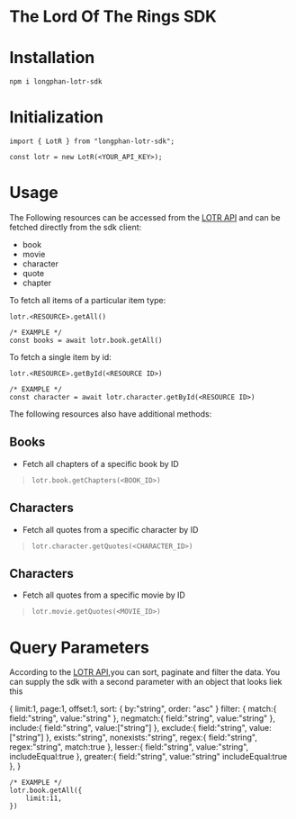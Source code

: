 # The Lord Of The Rings SDK
# Installation
```
npm i longphan-lotr-sdk
```
# Initialization
```
import { LotR } from "longphan-lotr-sdk";

const lotr = new LotR(<YOUR_API_KEY>);
```
# Usage
The Following resources can be accessed from the [LOTR API](https://the-one-api.dev/documentation) and can be fetched directly from the sdk client:
- book
- movie
- character
- quote
- chapter

To fetch all items of a particular item type:
```
lotr.<RESOURCE>.getAll()

/* EXAMPLE */
const books = await lotr.book.getAll()
```
To fetch a single item by id:
```
lotr.<RESOURCE>.getById(<RESOURCE ID>)

/* EXAMPLE */
const character = await lotr.character.getById(<RESOURCE ID>)
```

The following resources also have additional methods:
## Books
- Fetch all chapters of a specific book by ID
> `lotr.book.getChapters(<BOOK_ID>)`
## Characters
- Fetch all quotes from a specific character by ID
> `lotr.character.getQuotes(<CHARACTER_ID>)`
## Characters
- Fetch all quotes from a specific movie by ID
> `lotr.movie.getQuotes(<MOVIE_ID>)`

# Query Parameters
According to the [LOTR API](https://the-one-api.dev/documentation),you can sort, paginate and filter the data. You can supply the sdk with a second parameter with an object that looks liek this 

{
    limit:1,
    page:1,
    offset:1,
    sort: {
        by:"string",
        order: "asc"
    }
    filter: {
    match:{
        field:"string",
        value:"string"
    },
    negmatch:{
        field:"string",
        value:"string"
    },
    include:{
        field:"string",
        value:["string"]
    },
    exclude:{
        field:"string",
        value:["string"]
    },
    exists:"string",
    nonexists:"string",
    regex:{
        field:"string",
        regex:"string",
        match:true
    },
    lesser:{
        field:"string",
        value:"string",
        includeEqual:true
    },
    greater:{
        field:"string",
        value:"string"
        includeEqual:true
    },
}
```
/* EXAMPLE */
lotr.book.getAll({
    limit:11,
})
